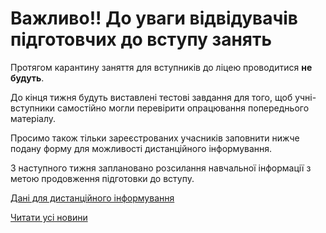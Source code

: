 # Важливо!! До уваги відвідувачів підготовчих до вступу занять

Протягом карантину заняття для вступників до ліцею проводитися **не будуть**.

До кінця тижня будуть виставлені тестові завдання для того, щоб учні-вступники самостійно могли перевірити опрацювання попереднього матеріалу.

Просимо також тільки зареєстрованих учасників заповнити нижче подану форму для можливості дистанційного інформування.

З наступного тижня заплановано розсилання навчальної інформації з метою продовження підготовки до вступу.

[Дані для дистанційного інформування](https://docs.google.com/forms/d/e/1FAIpQLSewrWoUK0zZE6ajz9N4XiimtBjUDNQjcZkmy7bqYNaUyvmmKA/viewform?vc=0&amp;c=0&amp;w=1)

[Читати усі новини](/news)

